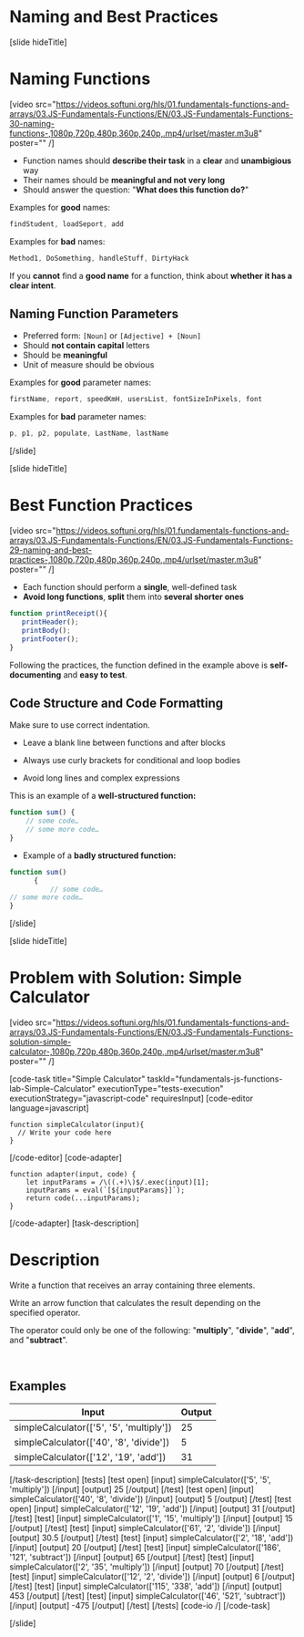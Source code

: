 # Naming and Best Practices

[slide hideTitle]
# Naming Functions

[video src="https://videos.softuni.org/hls/01.fundamentals-functions-and-arrays/03.JS-Fundamentals-Functions/EN/03.JS-Fundamentals-Functions-30-naming-functions-,1080p,720p,480p,360p,240p,.mp4/urlset/master.m3u8" poster="" /]


- Function names should **describe their task** in a **clear** and **unambigious** way
- Their names should be **meaningful and not very long**
- Should answer the question: "**What does this function do?**"

Examples for **good** names:
```js
findStudent, loadSeport, add
```

Examples for **bad** names:

```js
Method1, DoSomething, handleStuff, DirtyHack
```

If you **cannot** find a **good name** for a function, think about **whether it has a clear intent**.

## Naming Function Parameters

 - Preferred form: `[Noun]` or `[Adjective] + [Noun]`
 - Should **not contain** **capital** letters
 - Should be **meaningful**
 - Unit of measure should be obvious

Examples for **good** parameter names:

```js
firstName, report, speedKmH, usersList, fontSizeInPixels, font
```

Examples for **bad** parameter names:

```js
p, p1, p2, populate, LastName, lastName
```
[/slide]

[slide hideTitle]

# Best Function Practices

[video src="https://videos.softuni.org/hls/01.fundamentals-functions-and-arrays/03.JS-Fundamentals-Functions/EN/03.JS-Fundamentals-Functions-29-naming-and-best-practices-,1080p,720p,480p,360p,240p,.mp4/urlset/master.m3u8" poster="" /]


 - Each function should perform a **single**, well-defined task
 - **Avoid long functions**, **split** them into **several shorter ones**

 ```js
 function printReceipt(){
    printHeader();
    printBody();
    printFooter();
}
 ```

Following the practices, the function defined in the example above is **self-documenting** and **easy to test**.

## Code Structure and Code Formatting

Make sure to use correct indentation.

- Leave a blank line between functions and after blocks

- Always use curly brackets for conditional and loop bodies

- Avoid long lines and complex expressions

This is an example of a **well-structured function:**

```js
function sum() {
    // some code…
    // some more code…
}
```

- Example of a **badly structured function:**

```js
function sum()
      {
          // some code…
// some more code…
}
```

[/slide]

[slide hideTitle]
# Problem with Solution: Simple Calculator

[video src="https://videos.softuni.org/hls/01.fundamentals-functions-and-arrays/03.JS-Fundamentals-Functions/EN/03.JS-Fundamentals-Functions-solution-simple-calculator-,1080p,720p,480p,360p,240p,.mp4/urlset/master.m3u8" poster="" /]

[code-task title="Simple Calculator" taskId="fundamentals-js-functions-lab-Simple-Calculator" executionType="tests-execution" executionStrategy="javascript-code" requiresInput]
[code-editor language=javascript]
```
function simpleCalculator(input){
  // Write your code here
}
```
[/code-editor]
[code-adapter]
```
function adapter(input, code) {
    let inputParams = /\((.+)\)$/.exec(input)[1];
    inputParams = eval(`[${inputParams}]`);
    return code(...inputParams);
}
```
[/code-adapter]
[task-description]
# Description

Write a function that receives an array containing three elements. 

Write an arrow function that calculates the result depending on the specified operator. 

The operator could only be one of the following: "**multiply**", "**divide**", "**add**", and "**subtract**".

&nbsp;

## Examples
| **Input** | **Output** |
| --- | --- |
| simpleCalculator(['5', '5', 'multiply']) | 25 |
| simpleCalculator(['40', '8', 'divide']) | 5 |
| simpleCalculator(['12', '19', 'add']) | 31 |

[/task-description]
[tests]
[test open]
[input]
simpleCalculator(['5', '5', 'multiply'])
[/input]
[output]
25
[/output]
[/test]
[test open]
[input]
simpleCalculator(['40', '8', 'divide'])
[/input]
[output]
5
[/output]
[/test]
[test open]
[input]
simpleCalculator(['12', '19', 'add'])
[/input]
[output]
31
[/output]
[/test]
[test]
[input]
simpleCalculator(['1', '15', 'multiply'])
[/input]
[output]
15
[/output]
[/test]
[test]
[input]
simpleCalculator(['61', '2', 'divide'])
[/input]
[output]
30.5
[/output]
[/test]
[test]
[input]
simpleCalculator(['2', '18', 'add'])
[/input]
[output]
20
[/output]
[/test]
[test]
[input]
simpleCalculator(['186', '121', 'subtract'])
[/input]
[output]
65
[/output]
[/test]
[test]
[input]
simpleCalculator(['2', '35', 'multiply'])
[/input]
[output]
70
[/output]
[/test]
[test]
[input]
simpleCalculator(['12', '2', 'divide'])
[/input]
[output]
6
[/output]
[/test]
[test]
[input]
simpleCalculator(['115', '338', 'add'])
[/input]
[output]
453
[/output]
[/test]
[test]
[input]
simpleCalculator(['46', '521', 'subtract'])
[/input]
[output]
\-475
[/output]
[/test]
[/tests]
[code-io /]
[/code-task]

[/slide]

